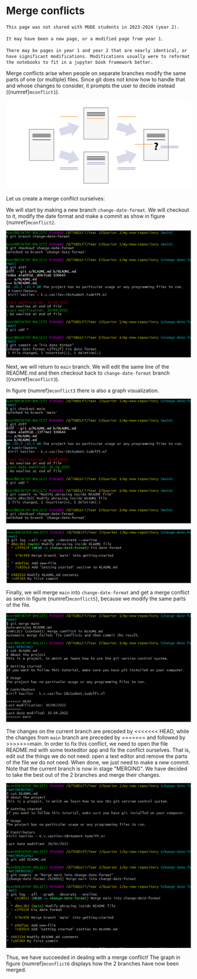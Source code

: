 # Merge conflicts

```{note}
This page was not shared with MUDE students in 2023-2024 (year 2).

It may have been a new page, or a modified page from year 1.

There may be pages in year 1 and year 2 that are nearly identical, or have significant modifications. Modifications usually were to reformat the notebooks to fit in a jupyter book framework better.
```

Merge conflicts arise when people on separate branches modify the same
parts of one (or multiple) files. Since git does not know how to handle
that and whose changes to consider, it prompts the user to decide
instead ({numref}`mconflict1`).

![Visualisation of a merge conflict](./images/mconflict1.png)

Let us create a merge conflict ourselves:

We will start by making a new branch `change-date-format`. We will
checkout to it, modify the date format and make a commit as show in
figure {numref}`mconflict2`.

![Committing the changes](./images/mconflict2.png)

Next, we will return to `main` branch. We will edit the same line of the
README.md and then checkout back to `change-date-format` branch ({numref}`mconflict3`).

In figure {numref}`mconflict3`
there is also a graph visualization.

![Committing the changes](./images/mconflict3.png)

![Graph visualisation](./images/mconflict4.png)

Finally, we will merge `main` into `change-date-format` and get a merge
conflict as seen in figure {numref}`mconflict5`}, because we modify the same parts of the file.

![Merge conflict](./images/mconflict5.png)

The changes on the current branch are preceded by \<\<\<\<\<\<\< HEAD,
while the changes from `main` branch are preceded by ======= and
followed by \>\>\>\>\>\>\>main. In order to fix this conflict, we need
to open the file README.md with some texteditor app and fix the conflict
ourselves. That is, edit out the things we do not need: open a text
editor and remove the parts of the file we do not need. When done, we
just need to make a new commit. Note that the current branch is now in
stage "MERGING". We have decided to take the best out of the 2 branches
and merge their changes.

![Completing the merge](./images/mconflict6.png)

Thus, we have succeeded in dealing with a merge conflict! The graph in
figure {numref}`mconflict6`
displays how the 2 branches have now been merged.